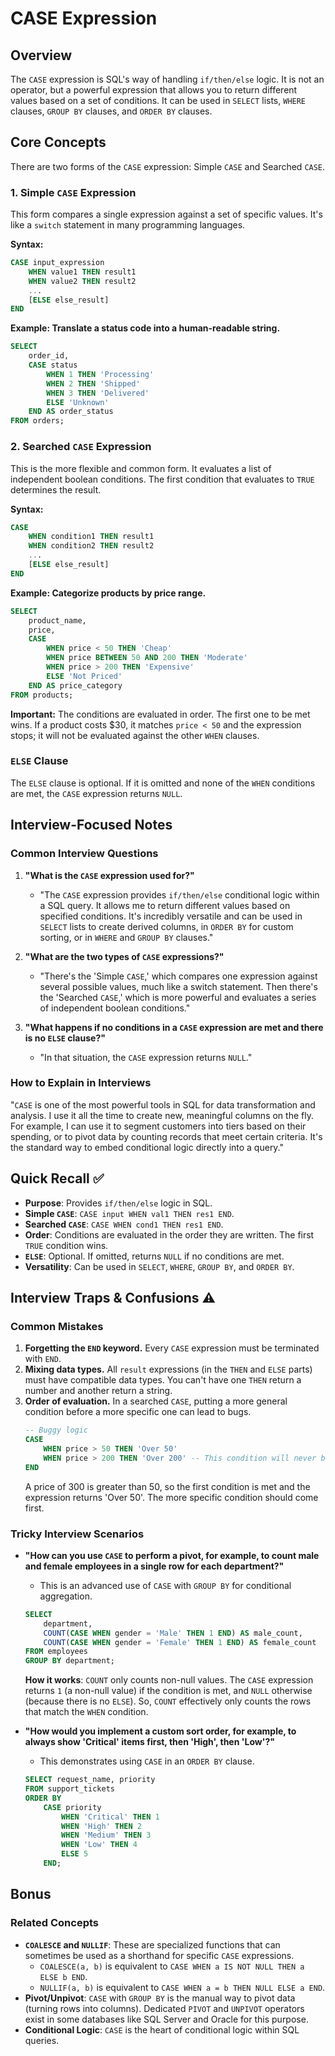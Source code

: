 # CASE Expression

## Overview
The `CASE` expression is SQL's way of handling `if/then/else` logic. It is not an operator, but a powerful expression that allows you to return different values based on a set of conditions. It can be used in `SELECT` lists, `WHERE` clauses, `GROUP BY` clauses, and `ORDER BY` clauses.

## Core Concepts

There are two forms of the `CASE` expression: Simple `CASE` and Searched `CASE`.

### 1. Simple `CASE` Expression
This form compares a single expression against a set of specific values. It's like a `switch` statement in many programming languages.

**Syntax:**
```sql
CASE input_expression
    WHEN value1 THEN result1
    WHEN value2 THEN result2
    ...
    [ELSE else_result]
END
```

**Example: Translate a status code into a human-readable string.**
```sql
SELECT
    order_id,
    CASE status
        WHEN 1 THEN 'Processing'
        WHEN 2 THEN 'Shipped'
        WHEN 3 THEN 'Delivered'
        ELSE 'Unknown'
    END AS order_status
FROM orders;
```

### 2. Searched `CASE` Expression
This is the more flexible and common form. It evaluates a list of independent boolean conditions. The first condition that evaluates to `TRUE` determines the result.

**Syntax:**
```sql
CASE
    WHEN condition1 THEN result1
    WHEN condition2 THEN result2
    ...
    [ELSE else_result]
END
```

**Example: Categorize products by price range.**
```sql
SELECT
    product_name,
    price,
    CASE
        WHEN price < 50 THEN 'Cheap'
        WHEN price BETWEEN 50 AND 200 THEN 'Moderate'
        WHEN price > 200 THEN 'Expensive'
        ELSE 'Not Priced'
    END AS price_category
FROM products;
```
**Important:** The conditions are evaluated in order. The first one to be met wins. If a product costs $30, it matches `price < 50` and the expression stops; it will not be evaluated against the other `WHEN` clauses.

### `ELSE` Clause
The `ELSE` clause is optional. If it is omitted and none of the `WHEN` conditions are met, the `CASE` expression returns `NULL`.

## Interview-Focused Notes

### Common Interview Questions

1.  **"What is the `CASE` expression used for?"**
    -   "The `CASE` expression provides `if/then/else` conditional logic within a SQL query. It allows me to return different values based on specified conditions. It's incredibly versatile and can be used in `SELECT` lists to create derived columns, in `ORDER BY` for custom sorting, or in `WHERE` and `GROUP BY` clauses."

2.  **"What are the two types of `CASE` expressions?"**
    -   "There's the 'Simple `CASE`,' which compares one expression against several possible values, much like a switch statement. Then there's the 'Searched `CASE`,' which is more powerful and evaluates a series of independent boolean conditions."

3.  **"What happens if no conditions in a `CASE` expression are met and there is no `ELSE` clause?"**
    -   "In that situation, the `CASE` expression returns `NULL`."

### How to Explain in Interviews
"`CASE` is one of the most powerful tools in SQL for data transformation and analysis. I use it all the time to create new, meaningful columns on the fly. For example, I can use it to segment customers into tiers based on their spending, or to pivot data by counting records that meet certain criteria. It's the standard way to embed conditional logic directly into a query."

## Quick Recall ✅

-   **Purpose**: Provides `if/then/else` logic in SQL.
-   **Simple `CASE`**: `CASE input WHEN val1 THEN res1 END`.
-   **Searched `CASE`**: `CASE WHEN cond1 THEN res1 END`.
-   **Order**: Conditions are evaluated in the order they are written. The first `TRUE` condition wins.
-   **`ELSE`**: Optional. If omitted, returns `NULL` if no conditions are met.
-   **Versatility**: Can be used in `SELECT`, `WHERE`, `GROUP BY`, and `ORDER BY`.

## Interview Traps & Confusions ⚠️

### Common Mistakes

1.  **Forgetting the `END` keyword.** Every `CASE` expression must be terminated with `END`.
2.  **Mixing data types.** All `result` expressions (in the `THEN` and `ELSE` parts) must have compatible data types. You can't have one `THEN` return a number and another return a string.
3.  **Order of evaluation.** In a searched `CASE`, putting a more general condition before a more specific one can lead to bugs.
    ```sql
    -- Buggy logic
    CASE
        WHEN price > 50 THEN 'Over 50'
        WHEN price > 200 THEN 'Over 200' -- This condition will never be met!
    END
    ```
    A price of 300 is greater than 50, so the first condition is met and the expression returns 'Over 50'. The more specific condition should come first.

### Tricky Interview Scenarios

-   **"How can you use `CASE` to perform a pivot, for example, to count male and female employees in a single row for each department?"**
    -   This is an advanced use of `CASE` with `GROUP BY` for conditional aggregation.
    ```sql
    SELECT
        department,
        COUNT(CASE WHEN gender = 'Male' THEN 1 END) AS male_count,
        COUNT(CASE WHEN gender = 'Female' THEN 1 END) AS female_count
    FROM employees
    GROUP BY department;
    ```
    **How it works**: `COUNT` only counts non-null values. The `CASE` expression returns `1` (a non-null value) if the condition is met, and `NULL` otherwise (because there is no `ELSE`). So, `COUNT` effectively only counts the rows that match the `WHEN` condition.

-   **"How would you implement a custom sort order, for example, to always show 'Critical' items first, then 'High', then 'Low'?"**
    -   This demonstrates using `CASE` in an `ORDER BY` clause.
    ```sql
    SELECT request_name, priority
    FROM support_tickets
    ORDER BY
        CASE priority
            WHEN 'Critical' THEN 1
            WHEN 'High' THEN 2
            WHEN 'Medium' THEN 3
            WHEN 'Low' THEN 4
            ELSE 5
        END;
    ```

## Bonus

### Related Concepts
-   **`COALESCE` and `NULLIF`**: These are specialized functions that can sometimes be used as a shorthand for specific `CASE` expressions.
    -   `COALESCE(a, b)` is equivalent to `CASE WHEN a IS NOT NULL THEN a ELSE b END`.
    -   `NULLIF(a, b)` is equivalent to `CASE WHEN a = b THEN NULL ELSE a END`.
-   **Pivot/Unpivot**: `CASE` with `GROUP BY` is the manual way to pivot data (turning rows into columns). Dedicated `PIVOT` and `UNPIVOT` operators exist in some databases like SQL Server and Oracle for this purpose.
-   **Conditional Logic**: `CASE` is the heart of conditional logic within SQL queries.
